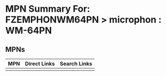 



# MPN Summary For: FZEMPHONWM64PN > microphon : WM-64PN

## MPNs
  

|MPN|Direct Links|Search Links|
| :--- | :--- | :--- |
||||
